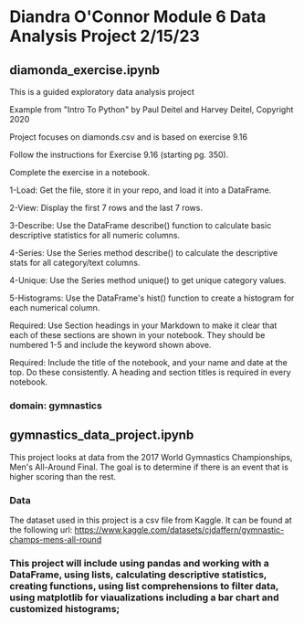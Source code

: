 # Diandra O'Connor Module 6 Data Analysis Project 2/15/23





## diamonda_exercise.ipynb
This is a guided exploratory data analysis project 

Example from "Intro To Python" by Paul Deitel and Harvey Deitel, Copyright 2020

Project focuses on diamonds.csv and is based on exercise 9.16


Follow the instructions for Exercise 9.16 (starting pg. 350).

Complete the exercise in a notebook. 

1-Load: Get the file, store it in your repo, and load it into a DataFrame. 

2-View: Display the first 7 rows and the last 7 rows.

3-Describe: Use the DataFrame describe() function to calculate basic descriptive statistics for all numeric columns. 

4-Series: Use the Series method describe() to calculate the descriptive stats for all category/text columns.

4-Unique: Use the Series method unique() to get unique category values. 

5-Histograms: Use the DataFrame's hist() function to create a histogram for each numerical column.

Required: Use Section headings in your Markdown to make it clear that each of these sections are shown in your notebook. They should be numbered 1-5 and include the keyword shown above.

Required: Include the title of the notebook, and your name and date at the top.
Do these consistently. A heading and section titles is required in every notebook. 








### domain: gymnastics

## gymnastics_data_project.ipynb
This project looks at data from the 2017 World Gymnastics Championships, Men's All-Around Final.
The goal is to determine if there is an event that is higher scoring than the rest.

### Data
The dataset used in this project is a csv file from Kaggle. It can be found at the following url: 
https://www.kaggle.com/datasets/cjdaffern/gymnastic-champs-mens-all-round

### This project will include using pandas and working with a DataFrame, using lists, calculating descriptive statistics, creating functions, using list comprehensions to filter data, using matplotlib for viaualizations including a bar chart and customized histograms;
